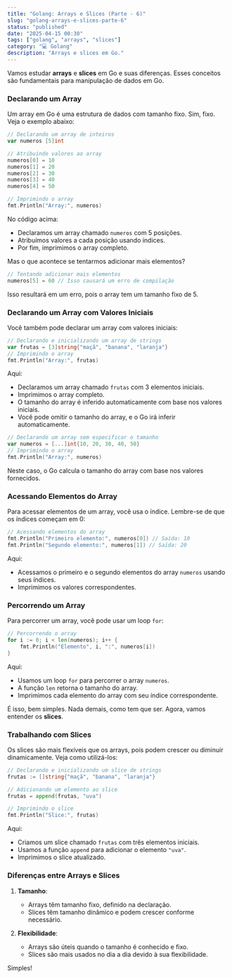 ```yaml
---
title: "Golang: Arrays e Slices (Parte - 6)"
slug: "golang-arrays-e-slices-parte-6"
status: "published"
date: "2025-04-15 00:30"
tags: ["golang", "arrays", "slices"]
category: "💻 Golang"
description: "Arrays e slices em Go."
---
```


Vamos estudar **arrays** e **slices** em Go e suas diferenças. Esses conceitos são fundamentais para manipulação de dados em Go.

### Declarando um Array
Um array em Go é uma estrutura de dados com tamanho fixo. Sim, fixo.
Veja o exemplo abaixo:

```go
// Declarando um array de inteiros
var numeros [5]int

// Atribuindo valores ao array
numeros[0] = 10
numeros[1] = 20
numeros[2] = 30
numeros[3] = 40
numeros[4] = 50

// Imprimindo o array
fmt.Println("Array:", numeros)
```

No código acima:
- Declaramos um array chamado `numeros` com 5 posições.
- Atribuímos valores a cada posição usando índices.
- Por fim, imprimimos o array completo.

Mas o que acontece se tentarmos adicionar mais elementos?

```go
// Tentando adicionar mais elementos
numeros[5] = 60 // Isso causará um erro de compilação
```
Isso resultará em um erro, pois o array tem um tamanho fixo de 5.

### Declarando um Array com Valores Iniciais
Você também pode declarar um array com valores iniciais:

```go
// Declarando e inicializando um array de strings
var frutas = [3]string{"maçã", "banana", "laranja"}
// Imprimindo o array
fmt.Println("Array:", frutas)
```
Aqui:
- Declaramos um array chamado `frutas` com 3 elementos iniciais.
- Imprimimos o array completo.
- O tamanho do array é inferido automaticamente com base nos valores iniciais.
- Você pode omitir o tamanho do array, e o Go irá inferir automaticamente.

```go
// Declarando um array sem especificar o tamanho
var numeros = [...]int{10, 20, 30, 40, 50}
// Imprimindo o array
fmt.Println("Array:", numeros)
```

Neste caso, o Go calcula o tamanho do array com base nos valores fornecidos.

### Acessando Elementos do Array
Para acessar elementos de um array, você usa o índice. Lembre-se de que os índices começam em 0:

```go
// Acessando elementos do array
fmt.Println("Primeiro elemento:", numeros[0]) // Saída: 10
fmt.Println("Segundo elemento:", numeros[1]) // Saída: 20
```
Aqui:
- Acessamos o primeiro e o segundo elementos do array `numeros` usando seus índices.
- Imprimimos os valores correspondentes.

### Percorrendo um Array
Para percorrer um array, você pode usar um loop `for`:

```go
// Percorrendo o array
for i := 0; i < len(numeros); i++ {
    fmt.Println("Elemento", i, ":", numeros[i])
}
```
Aqui:
- Usamos um loop `for` para percorrer o array `numeros`.
- A função `len` retorna o tamanho do array.
- Imprimimos cada elemento do array com seu índice correspondente.


É isso, bem simples. Nada demais, como tem que ser. Agora, vamos entender os **slices**.


### Trabalhando com Slices
Os slices são mais flexíveis que os arrays, pois podem crescer ou diminuir dinamicamente. Veja como utilizá-los:

```go
// Declarando e inicializando um slice de strings
frutas := []string{"maçã", "banana", "laranja"}

// Adicionando um elemento ao slice
frutas = append(frutas, "uva")

// Imprimindo o slice
fmt.Println("Slice:", frutas)
```

Aqui:
- Criamos um slice chamado `frutas` com três elementos iniciais.
- Usamos a função `append` para adicionar o elemento `"uva"`.
- Imprimimos o slice atualizado.

### Diferenças entre Arrays e Slices
1. **Tamanho**:
   - Arrays têm tamanho fixo, definido na declaração.
   - Slices têm tamanho dinâmico e podem crescer conforme necessário.

2. **Flexibilidade**:
   - Arrays são úteis quando o tamanho é conhecido e fixo.
   - Slices são mais usados no dia a dia devido à sua flexibilidade.


Simples! 